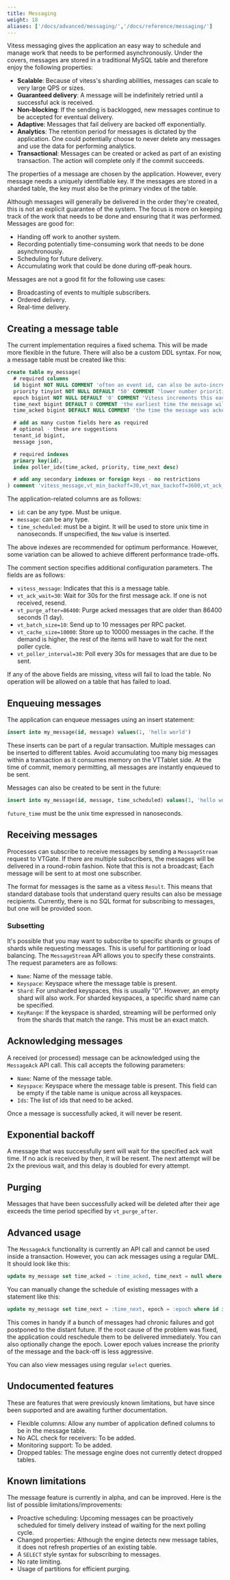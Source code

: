 ```yaml
---
title: Messaging
weight: 18
aliases: ['/docs/advanced/messaging/','/docs/reference/messaging/']
---
```


Vitess messaging gives the application an easy way to schedule and manage work
that needs to be performed asynchronously. Under the covers, messages are
stored in a traditional MySQL table and therefore enjoy the following
properties:

* **Scalable**: Because of vitess's sharding abilities, messages can scale to
  very large QPS or sizes.
* **Guaranteed delivery**: A message will be indefinitely retried until a
  successful ack is received.
* **Non-blocking**: If the sending is backlogged, new messages continue to be
  accepted for eventual delivery.
* **Adaptive**: Messages that fail delivery are backed off exponentially.
* **Analytics**: The retention period for messages is dictated by the
  application. One could potentially choose to never delete any messages and
  use the data for performing analytics.
* **Transactional**: Messages can be created or acked as part of an existing
  transaction. The action will complete only if the commit succeeds.

The properties of a message are chosen by the application. However, every
message needs a uniquely identifiable key. If the messages are stored in a
sharded table, the key must also be the primary vindex of the table.

Although messages will generally be delivered in the order they're created,
this is not an explicit guarantee of the system. The focus is more on keeping
track of the work that needs to be done and ensuring that it was performed.
Messages are good for:

* Handing off work to another system.
* Recording potentially time-consuming work that needs to be done
  asynchronously.
* Scheduling for future delivery.
* Accumulating work that could be done during off-peak hours.

Messages are not a good fit for the following use cases:

* Broadcasting of events to multiple subscribers.
* Ordered delivery.
* Real-time delivery.

## Creating a message table

The current implementation requires a fixed schema. This will be made more
flexible in the future. There will also be a custom DDL syntax. For now, a
message table must be created like this:

```sql
create table my_message(
  # required columns
  id bigint NOT NULL COMMENT 'often an event id, can also be auto-increment or a sequence',
  priority tinyint NOT NULL DEFAULT '50' COMMENT 'lower number priorities process first',
  epoch bigint NOT NULL DEFAULT '0' COMMENT 'Vitess increments this each time it sends a message, and is used for incremental backoff doubling',
  time_next bigint DEFAULT 0 COMMENT 'the earliest time the message will be sent in epoch nanoseconds. Must be null if time_acked is set',
  time_acked bigint DEFAULT NULL COMMENT 'the time the message was acked in epoch nanoseconds. Must be null if time_next is set',

  # add as many custom fields here as required
  # optional - these are suggestions
  tenant_id bigint,
  message json,

  # required indexes
  primary key(id),
  index poller_idx(time_acked, priority, time_next desc)

  # add any secondary indexes or foreign keys - no restrictions
) comment 'vitess_message,vt_min_backoff=30,vt_max_backoff=3600,vt_ack_wait=30,vt_purge_after=86400,vt_batch_size=10,vt_cache_size=10000,vt_poller_interval=30'
```

The application-related columns are as follows:

* `id`: can be any type. Must be unique.
* `message`: can be any type.
* `time_scheduled`: must be a bigint. It will be used to store unix time in
  nanoseconds. If unspecified, the `Now` value is inserted.

The above indexes are recommended for optimum performance. However, some
variation can be allowed to achieve different performance trade-offs.

The comment section specifies additional configuration parameters. The fields
are as follows:

* `vitess_message`: Indicates that this is a message table.
* `vt_ack_wait=30`: Wait for 30s for the first message ack. If one is not
  received, resend.
* `vt_purge_after=86400`: Purge acked messages that are older than 86400
  seconds (1 day).
* `vt_batch_size=10`: Send up to 10 messages per RPC packet.
* `vt_cache_size=10000`: Store up to 10000 messages in the cache. If the demand
  is higher, the rest of the items will have to wait for the next poller cycle.
* `vt_poller_interval=30`: Poll every 30s for messages that are due to be sent.

If any of the above fields are missing, vitess will fail to load the table. No
operation will be allowed on a table that has failed to load.

## Enqueuing messages

The application can enqueue messages using an insert statement:

```sql
insert into my_message(id, message) values(1, 'hello world')
```

These inserts can be part of a regular transaction. Multiple messages can be
inserted to different tables. Avoid accumulating too many big messages within a
transaction as it consumes memory on the VTTablet side. At the time of commit,
memory permitting, all messages are instantly enqueued to be sent.

Messages can also be created to be sent in the future:

```sql
insert into my_message(id, message, time_scheduled) values(1, 'hello world', :future_time)
```

`future_time` must be the unix time expressed in nanoseconds.

## Receiving messages

Processes can subscribe to receive messages by sending a `MessageStream`
request to VTGate. If there are multiple subscribers, the messages will be
delivered in a round-robin fashion. Note that this is not a broadcast; Each
message will be sent to at most one subscriber.

The format for messages is the same as a vitess `Result`. This means that
standard database tools that understand query results can also be message
recipients. Currently, there is no SQL format for subscribing to messages, but
one will be provided soon.

### Subsetting

It's possible that you may want to subscribe to specific shards or groups of
shards while requesting messages. This is useful for partitioning or load
balancing. The `MessageStream` API allows you to specify these constraints. The
request parameters are as follows:

* `Name`: Name of the message table.
* `Keyspace`: Keyspace where the message table is present.
* `Shard`: For unsharded keyspaces, this is usually "0". However, an empty
  shard will also work. For sharded keyspaces, a specific shard name can be
  specified.
* `KeyRange`: If the keyspace is sharded, streaming will be performed only from
  the shards that match the range. This must be an exact match.

## Acknowledging messages

A received (or processed) message can be acknowledged using the `MessageAck`
API call. This call accepts the following parameters:

* `Name`: Name of the message table.
* `Keyspace`: Keyspace where the message table is present. This field can be
  empty if the table name is unique across all keyspaces.
* `Ids`: The list of ids that need to be acked.

Once a message is successfully acked, it will never be resent.

## Exponential backoff

A message that was successfully sent will wait for the specified ack wait time.
If no ack is received by then, it will be resent. The next attempt will be 2x
the previous wait, and this delay is doubled for every attempt.

## Purging

Messages that have been successfully acked will be deleted after their age
exceeds the time period specified by `vt_purge_after`.

## Advanced usage

The `MessageAck` functionality is currently an API call and cannot be used
inside a transaction. However, you can ack messages using a regular DML. It
should look like this:

```sql
update my_message set time_acked = :time_acked, time_next = null where id in ::ids and time_acked is null
```

You can manually change the schedule of existing messages with a statement like
this:

```sql
update my_message set time_next = :time_next, epoch = :epoch where id in ::ids and time_acked is null
```

This comes in handy if a bunch of messages had chronic failures and got
postponed to the distant future. If the root cause of the problem was fixed,
the application could reschedule them to be delivered immediately. You can also
optionally change the epoch. Lower epoch values increase the priority of the
message and the back-off is less aggressive.

You can also view messages using regular `select` queries.

## Undocumented features

These are features that were previously known limitations, but have since been supported
and are awaiting further documentation.

* Flexible columns: Allow any number of application defined columns to be in
  the message table.
* No ACL check for receivers: To be added.
* Monitoring support: To be added.
* Dropped tables: The message engine does not currently detect dropped tables.

## Known limitations

The message feature is currently in alpha, and can be improved. Here is the
list of possible limitations/improvements:

* Proactive scheduling: Upcoming messages can be proactively scheduled for
  timely delivery instead of waiting for the next polling cycle.
* Changed properties: Although the engine detects new message tables, it does
  not refresh properties of an existing table.
* A `SELECT` style syntax for subscribing to messages.
* No rate limiting.
* Usage of partitions for efficient purging.

